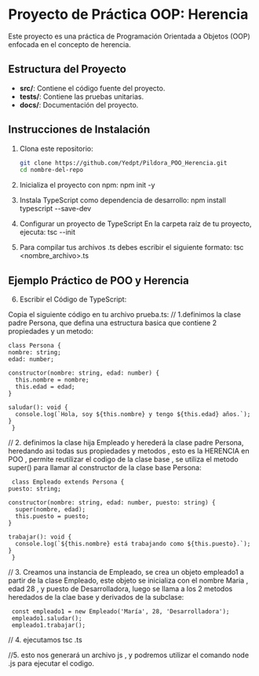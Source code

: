 # Proyecto de Práctica OOP: Herencia

Este proyecto es una práctica de Programación Orientada a Objetos (OOP) enfocada en el concepto de herencia.

## Estructura del Proyecto

- **src/**: Contiene el código fuente del proyecto.
- **tests/**: Contiene las pruebas unitarias.
- **docs/**: Documentación del proyecto.

## **Instrucciones de Instalación**

1. Clona este repositorio:
   ```bash
   git clone https://github.com/Yedpt/Pildora_POO_Herencia.git
   cd nombre-del-repo
   ```
2. Inicializa el proyecto con npm:
   npm init -y

3. Instala TypeScript como dependencia de desarrollo:
   npm install typescript --save-dev

4. Configurar un proyecto de TypeScript En la carpeta raíz de tu proyecto, ejecuta:
   tsc --init
5. Para compilar tus archivos .ts debes escribir el siguiente formato:
   tsc <nombre_archivo>.ts

## **Ejemplo Práctico de POO y Herencia**

6.  Escribir el Código de TypeScript:

Copia el siguiente código en tu archivo prueba.ts:
// 1.definimos la clase padre Persona, que defina una estructura basica que contiene 2 propiedades y un metodo:

    class Persona {
    nombre: string;
    edad: number;

    constructor(nombre: string, edad: number) {
      this.nombre = nombre;
      this.edad = edad;
    }

    saludar(): void {
      console.log(`Hola, soy ${this.nombre} y tengo ${this.edad} años.`);
    }
     }

// 2. definimos la clase hija Empleado y herederá la clase padre Persona, heredando asi todas sus propiedades y metodos , esto es la HERENCIA en POO , permite reutilizar el codigo de la clase base , se utiliza el metodo super() para llamar al constructor de la clase base Persona:

     class Empleado extends Persona {
    puesto: string;

    constructor(nombre: string, edad: number, puesto: string) {
      super(nombre, edad);
      this.puesto = puesto;
    }

    trabajar(): void {
      console.log(`${this.nombre} está trabajando como ${this.puesto}.`);
    }
     }

// 3. Creamos una instancia de Empleado, se crea un objeto empleado1 a partir de la clase Empleado, este objeto se inicializa con el nombre Maria , edad 28 , y puesto de Desarrolladora, luego se llama a los 2 metodos heredados de la clae base y derivados de la subclase:

     const empleado1 = new Empleado('María', 28, 'Desarrolladora');
     empleado1.saludar();
     empleado1.trabajar();

// 4. ejecutamos tsc <nombre>.ts

//5. esto nos generará un archivo js , y podremos utilizar el comando node <nombre>.js para ejecutar el codigo.
